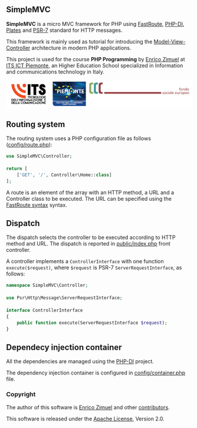 ## SimpleMVC

**SimpleMVC** is a micro MVC framework for PHP using [FastRoute](https://github.com/nikic/FastRoute), [PHP-DI](https://php-di.org/), [Plates](https://platesphp.com/) and [PSR-7](https://www.php-fig.org/psr/psr-7/) standard for HTTP messages.

This framework is mainly used as tutorial for introducing the [Model-View-Controller](https://en.wikipedia.org/wiki/Model%E2%80%93view%E2%80%93controller) architecture in modern PHP applications.

This project is used for the course **PHP Programming** by [Enrico Zimuel](https://www.zimuel.it/) at [ITS ICT Piemonte](http://www.its-ictpiemonte.it/),
an Higher Education School specialized in Information and communications technology in Italy.

![ITS ICT Piemonte](public/img/its-torino.png)

## Routing system

The routing system uses a PHP configuration file as follows ([config/route.php](config/route.php)):

```php
use SimpleMVC\Controller;

return [
    ['GET', '/', Controller\Home::class]
];
```

A route is an element of the array with an HTTP method, a URL and a Controller class to be executed. 
The URL can be specified using the [FastRoute syntax](https://github.com/nikic/FastRoute/blob/master/README.md) syntax.

## Dispatch

The dispatch selects the controller to be executed according to HTTP method and URL.
The dispatch is reported in [public/index.php](public/index.php) front controller.

A controller implements a `ControllerInterface` with one function `execute($request)`, where `$request` is PSR-7 `ServerRequestInterface`, as follows:

```php
namespace SimpleMVC\Controller;

use Psr\Http\Message\ServerRequestInterface;

interface ControllerInterface
{
    public function execute(ServerRequestInterface $request);
}
```

## Dependecy injection container

All the dependencies are managed using the [PHP-DI](https://php-di.org/) project.

The dependency injection container is configured in [config/container.php](config/container.php) file.


### Copyright

The author of this software is [Enrico Zimuel](https://github.com/ezimuel/) and other [contributors](https://github.com/ezimuel/SimpleMVC/graphs/contributors).

This software is released under the [Apache License](/LICENSE), Version 2.0.
